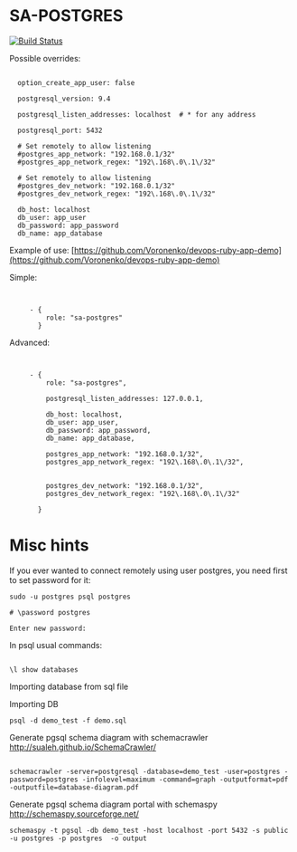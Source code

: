 SA-POSTGRES
===========

[![Build Status](https://travis-ci.org/softasap/sa-postgres.svg?branch=master)](https://travis-ci.org/softasap/sa-postgres)

Possible overrides:

```

  option_create_app_user: false

  postgresql_version: 9.4

  postgresql_listen_addresses: localhost  # * for any address

  postgresql_port: 5432

  # Set remotely to allow listening
  #postgres_app_network: "192.168.0.1/32"
  #postgres_app_network_regex: "192\.168\.0\.1\/32"

  # Set remotely to allow listening
  #postgres_dev_network: "192.168.0.1/32"
  #postgres_dev_network_regex: "192\.168\.0\.1\/32"

  db_host: localhost
  db_user: app_user
  db_password: app_password
  db_name: app_database

```

Example of use: [https://github.com/Voronenko/devops-ruby-app-demo](https://github.com/Voronenko/devops-ruby-app-demo)

Simple:

```


     - {
         role: "sa-postgres"
       }

```


Advanced:

```


     - {
         role: "sa-postgres",
         
         postgresql_listen_addresses: 127.0.0.1,
         
         db_host: localhost,
         db_user: app_user,
         db_password: app_password,
         db_name: app_database,         
         
         postgres_app_network: "192.168.0.1/32",
         postgres_app_network_regex: "192\.168\.0\.1\/32",


         postgres_dev_network: "192.168.0.1/32",
         postgres_dev_network_regex: "192\.168\.0\.1\/32"

       }

```


# Misc hints

If you ever wanted to connect remotely using user postgres, you need first to set password for it:

```
sudo -u postgres psql postgres

# \password postgres

Enter new password:
```


In psql usual commands:

```

\l show databases

```

Importing database from sql file

Importing DB

```
psql -d demo_test -f demo.sql
```

Generate pgsql schema diagram with schemacrawler  http://sualeh.github.io/SchemaCrawler/

```

schemacrawler -server=postgresql -database=demo_test -user=postgres -password=postgres -infolevel=maximum -command=graph -outputformat=pdf -outputfile=database-diagram.pdf

```

Generate pgsql schema diagram portal with schemaspy http://schemaspy.sourceforge.net/

```
schemaspy -t pgsql -db demo_test -host localhost -port 5432 -s public -u postgres -p postgres  -o output
```
